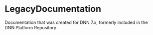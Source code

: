 # LegacyDocumentation
Documentation that was created for DNN 7.x, formerly included in the DNN.Platform Repository
